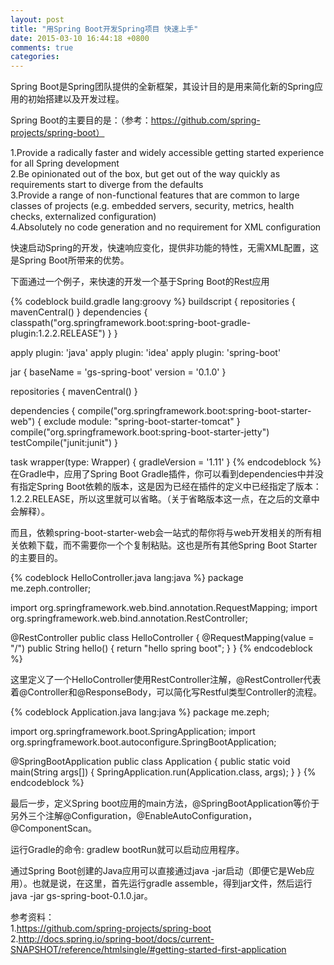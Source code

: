 ```yaml
---
layout: post
title: "用Spring Boot开发Spring项目 快速上手"
date: 2015-03-10 16:44:18 +0800
comments: true
categories: 
---
```


Spring Boot是Spring团队提供的全新框架，其设计目的是用来简化新的Spring应用的初始搭建以及开发过程。

Spring Boot的主要目的是：（参考：https://github.com/spring-projects/spring-boot）

1.Provide a radically faster and widely accessible getting started experience for all Spring development    
2.Be opinionated out of the box, but get out of the way quickly as requirements start to diverge from the defaults    
3.Provide a range of non-functional features that are common to large classes of projects (e.g. embedded servers, security, metrics, health checks, externalized configuration)    
4.Absolutely no code generation and no requirement for XML configuration

快速启动Spring的开发，快速响应变化，提供非功能的特性，无需XML配置，这是Spring Boot所带来的优势。

下面通过一个例子，来快速的开发一个基于Spring Boot的Rest应用

{% codeblock build.gradle lang:groovy %}
buildscript {
    repositories {
        mavenCentral()
    }
    dependencies {
        classpath("org.springframework.boot:spring-boot-gradle-plugin:1.2.2.RELEASE")
    }
}

apply plugin: 'java'
apply plugin: 'idea'
apply plugin: 'spring-boot'

jar {
    baseName = 'gs-spring-boot'
    version =  '0.1.0'
}

repositories {
    mavenCentral()
}

dependencies {
    compile("org.springframework.boot:spring-boot-starter-web") {
        exclude module: "spring-boot-starter-tomcat"
    }
    compile("org.springframework.boot:spring-boot-starter-jetty")
    testCompile("junit:junit")
}

task wrapper(type: Wrapper) {
    gradleVersion = '1.11'
}
{% endcodeblock %}
在Gradle中，应用了Spring Boot Gradle插件，你可以看到dependencies中并没有指定Spring Boot依赖的版本，这是因为已经在插件的定义中已经指定了版本：1.2.2.RELEASE，所以这里就可以省略。（关于省略版本这一点，在之后的文章中会解释）。

而且，依赖spring-boot-starter-web会一站式的帮你将与web开发相关的所有相关依赖下载，而不需要你一个个复制粘贴。这也是所有其他Spring Boot Starter的主要目的。


{% codeblock HelloController.java lang:java %}
package me.zeph.controller;

import org.springframework.web.bind.annotation.RequestMapping;
import org.springframework.web.bind.annotation.RestController;

@RestController
public class HelloController {
	@RequestMapping(value = "/")
	public String hello() {
		return "hello spring boot";
	}
}
{% endcodeblock %}

这里定义了一个HelloController使用RestController注解，@RestController代表着@Controller和@ResponseBody，可以简化写Restful类型Controller的流程。

{% codeblock Application.java lang:java %}
package me.zeph;

import org.springframework.boot.SpringApplication;
import org.springframework.boot.autoconfigure.SpringBootApplication;

@SpringBootApplication
public class Application {
	public static void main(String args[]) {
		SpringApplication.run(Application.class, args);
	}
}
{% endcodeblock %}

最后一步，定义Spring boot应用的main方法，@SpringBootApplication等价于另外三个注解@Configuration，@EnableAutoConfiguration，@ComponentScan。

运行Gradle的命令: gradlew bootRun就可以启动应用程序。

通过Spring Boot创建的Java应用可以直接通过java -jar启动（即便它是Web应用）。也就是说，在这里，首先运行gradle assemble，得到jar文件，然后运行java -jar gs-spring-boot-0.1.0.jar。


参考资料：   
1.https://github.com/spring-projects/spring-boot   
2.http://docs.spring.io/spring-boot/docs/current-SNAPSHOT/reference/htmlsingle/#getting-started-first-application




